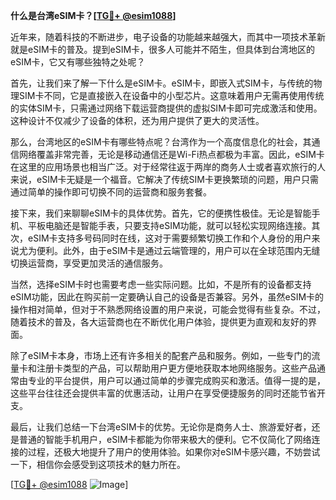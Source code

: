 **什么是台湾eSIM卡？[[TG💪+ @esim1088](https://t.me/s/esim1088)]**

近年来，随着科技的不断进步，电子设备的功能越来越强大，而其中一项技术革新就是eSIM卡的普及。提到eSIM卡，很多人可能并不陌生，但具体到台湾地区的eSIM卡，它又有哪些独特之处呢？

首先，让我们来了解一下什么是eSIM卡。eSIM卡，即嵌入式SIM卡，与传统的物理SIM卡不同，它是直接嵌入在设备中的小型芯片。这意味着用户无需再使用传统的实体SIM卡，只需通过网络下载运营商提供的虚拟SIM卡即可完成激活和使用。这种设计不仅减少了设备的体积，还为用户提供了更大的灵活性。

那么，台湾地区的eSIM卡有哪些特点呢？台湾作为一个高度信息化的社会，其通信网络覆盖非常完善，无论是移动通信还是Wi-Fi热点都极为丰富。因此，eSIM卡在这里的应用场景也相当广泛。对于经常往返于两岸的商务人士或者喜欢旅行的人来说，eSIM卡无疑是一个福音。它解决了传统SIM卡更换繁琐的问题，用户只需通过简单的操作即可切换不同的运营商和服务套餐。

接下来，我们来聊聊eSIM卡的具体优势。首先，它的便携性极佳。无论是智能手机、平板电脑还是智能手表，只要支持eSIM功能，就可以轻松实现网络连接。其次，eSIM卡支持多号码同时在线，这对于需要频繁切换工作和个人身份的用户来说尤为便利。此外，由于eSIM卡是通过云端管理的，用户可以在全球范围内无缝切换运营商，享受更加灵活的通信服务。

当然，选择eSIM卡时也需要考虑一些实际问题。比如，不是所有的设备都支持eSIM功能，因此在购买前一定要确认自己的设备是否兼容。另外，虽然eSIM卡的操作相对简单，但对于不熟悉网络设置的用户来说，可能会觉得有些复杂。不过，随着技术的普及，各大运营商也在不断优化用户体验，提供更为直观和友好的界面。

除了eSIM卡本身，市场上还有许多相关的配套产品和服务。例如，一些专门的流量卡和注册卡类型的产品，可以帮助用户更方便地获取本地网络服务。这些产品通常由专业的平台提供，用户可以通过简单的步骤完成购买和激活。值得一提的是，这些平台往往还会提供丰富的优惠活动，让用户在享受便捷服务的同时还能节省开支。

最后，让我们总结一下台湾eSIM卡的优势。无论你是商务人士、旅游爱好者，还是普通的智能手机用户，eSIM卡都能为你带来极大的便利。它不仅简化了网络连接的过程，还极大地提升了用户的使用体验。如果你对eSIM卡感兴趣，不妨尝试一下，相信你会感受到这项技术的魅力所在。

[[TG💪+ @esim1088](https://t.me/s/esim1088) ![Image](https://i.postimg.cc/4NQfJmqS/Snipaste-2025-05-13-00-14-12.png)]